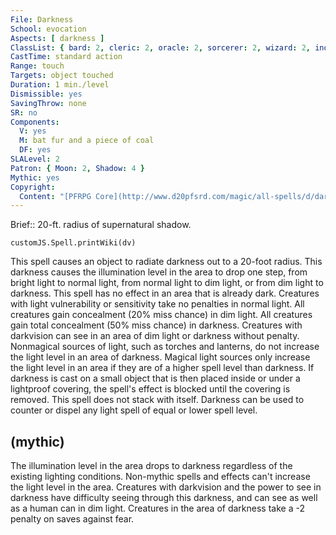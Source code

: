 ```yaml
---
File: Darkness
School: evocation
Aspects: [ darkness ]
ClassList: { bard: 2, cleric: 2, oracle: 2, sorcerer: 2, wizard: 2, inquisitor: 2, antipaladin: 2, magus: 2, shaman: 2, occultist: 2 }
CastTime: standard action
Range: touch
Targets: object touched
Duration: 1 min./level
Dismissible: yes
SavingThrow: none
SR: no
Components:
  V: yes
  M: bat fur and a piece of coal
  DF: yes
SLALevel: 2
Patron: { Moon: 2, Shadow: 4 }
Mythic: yes
Copyright:
  Content: "[PFRPG Core](http://www.d20pfsrd.com/magic/all-spells/d/darkness)"
---
```

Brief:: 20-ft. radius of supernatural shadow.

```dataviewjs
customJS.Spell.printWiki(dv)
```

This spell causes an object to radiate darkness out to a 20-foot radius. This darkness causes the illumination level in the area to drop one step, from bright light to normal light, from normal light to dim light, or from dim light to darkness. This spell has no effect in an area that is already dark. Creatures with light vulnerability or sensitivity take no penalties in normal light. All creatures gain concealment (20% miss chance) in dim light. All creatures gain total concealment (50% miss chance) in darkness.  Creatures with darkvision can see in an area of dim light or darkness without penalty. Nonmagical sources of light, such as torches and lanterns, do not increase the light level in an area of darkness. Magical light sources only increase the light level in an area if they are of a higher spell level than darkness.  If darkness is cast on a small object that is then placed inside or under a lightproof covering, the spell's effect is blocked until the covering is removed.  This spell does not stack with itself. Darkness can be used to counter or dispel any light spell of equal or lower spell level.


## (mythic)

The illumination level in the area drops to darkness regardless of the existing lighting conditions. Non-mythic spells and effects can't increase the light level in the area. Creatures with darkvision and the power to see in darkness have difficulty seeing through this darkness, and can see as well as a human can in dim light. Creatures in the area of darkness take a -2 penalty on saves against fear.
